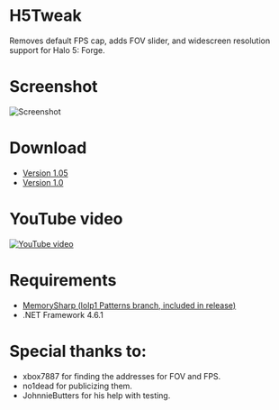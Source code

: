 # H5Tweak
Removes default FPS cap, adds FOV slider, and widescreen resolution support for Halo 5: Forge.

# Screenshot
![Screenshot](http://i.imgur.com/OUBxvxY.png)

# Download
* [Version 1.05](https://github.com/Snaacky/H5Tweak/releases/tag/1.05)
* [Version 1.0](https://github.com/Snaacky/H5Tweak/releases/tag/1.0)

# YouTube video
[![YouTube video](https://img.youtube.com/vi/l4z60fW4lmM/0.jpg)](https://www.youtube.com/watch?v=l4z60fW4lmM)

# Requirements
* [MemorySharp (lolp1 Patterns branch, included in release)](https://github.com/lolp1/MemorySharp/tree/Patterns)
* .NET Framework 4.6.1

# Special thanks to:
* xbox7887 for finding the addresses for FOV and FPS.
* no1dead for publicizing them.
* JohnnieButters for his help with testing.

